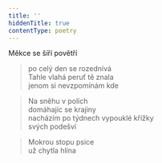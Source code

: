 ```yaml
---
title: ''
hiddenTitle: true
contentType: poetry
---
```


>   

  

>   

  

Měkce se šíří povětří

> po celý den se rozednívá  
> Tahle vlahá peruť tě znala  
> jenom si nevzpomínám kde

  

> Na sněhu v polích  
> domáhajíc se krajiny  
> nacházím po týdnech vypouklé křížky  
> svých podešví

  

> Mokrou stopu psice  
> už chytla hlína
